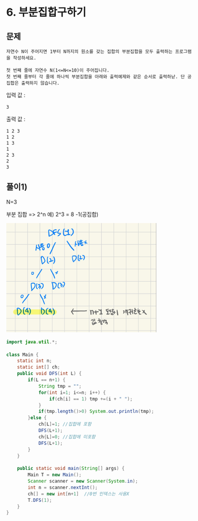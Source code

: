 # 6. 부분집합구하기
## 문제
```
자연수 N이 주어지면 1부터 N까지의 원소를 갖는 집합의 부분집합을 모두 출력하는 프로그램을 작성하세요.

첫 번째 줄에 자연수 N(1<=N<=10)이 주어집니다.
첫 번째 줄부터 각 줄에 하나씩 부분집합을 아래와 출력예제와 같은 순서로 출력하낟. 단 공집합은 출력하지 않습니다.
```

입력 값 :
```
3
```

출력 값 :
```
1 2 3
1 2
1 3
1
2 3
2
3
```

## 풀이1)
N=3

부분 집합 => 2^n 예) 2^3 = 8 -1(공집합)

<img src="/algorithm/inflearn_java_풀이/img/부분집합 풀이.jpeg" width="400px">

```java
import java.util.*;

class Main {
    static int n;
    static int[] ch;
    public void DFS(int L) {
        if(L == n+1) {
            String tmp = "";
            for(int i=1; i<=n; i++) {
                if(ch[i] == 1) tmp +=(i + " ");
            }
            if(tmp.length()>0) System.out.println(tmp);
        }else {
            ch[L]=1; //집합에 포함
            DFS(L+1);
            ch{L]=0; //집합에 미포함
            DFS(L+1);
        }
    }

	public static void main(String[] args) {
		Main T = new Main();
		Scanner scanner = new Scanner(System.in);
		int n = scanner.nextInt();
		ch[] = new int[n+1]  //0번 인덱스는 사용X
		T.DFS(1);
	}
}
```